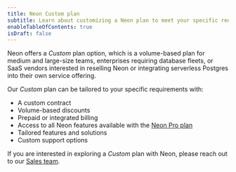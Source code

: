 ```yaml
---
title: Neon Custom plan
subtitle: Learn about customizing a Neon plan to meet your specific requirements
enableTableOfContents: true
isDraft: false
---
```


Neon offers a _Custom_ plan option, which is a volume-based plan for medium and large-size teams, enterprises requiring database fleets, or SaaS vendors interested in reselling Neon or integrating serverless Postgres into their own service offering.

Our _Custom_ plan can be tailored to your specific requirements with:

- A custom contract
- Volume-based discounts
- Prepaid or integrated billing
- Access to all Neon features available with the [Neon Pro plan](/docs/introduction/pro-plan)
- Tailored features and solutions
- Custom support options

If you are interested in exploring a _Custom_ plan with Neon, please reach out to our [Sales team](https://neon.tech/contact-sales).
